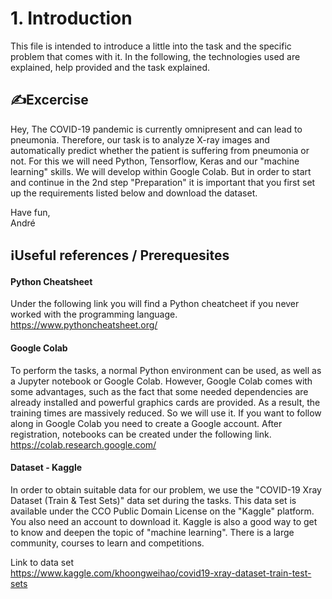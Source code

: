 # 1. Introduction
This file is intended to introduce a little into the task and the specific problem that comes with it. In the following, the technologies used are explained, help provided and the task explained.

## ✍Excercise
Hey,
The COVID-19 pandemic is currently omnipresent and can lead to pneumonia. Therefore, our task is to analyze X-ray images and automatically predict whether the patient is suffering from pneumonia or not. For this we will need Python, Tensorflow, Keras and our "machine learning" skills. We will develop within Google Colab.
But in order to start and continue in the 2nd step "Preparation" it is important that you first set up the requirements listed below and download the dataset.

Have fun,  
André

## ℹUseful references / Prerequesites

#### Python Cheatsheet
Under the following link you will find a Python cheatcheet if you never worked with the programming language.  
https://www.pythoncheatsheet.org/

#### Google Colab
To perform the tasks, a normal Python environment can be used, as well as a Jupyter notebook or Google Colab. However, Google Colab comes with some advantages, such as the fact that some needed dependencies are already installed and powerful graphics cards are provided. As a result, the training times are massively reduced. So we will use it.
If you want to follow along in Google Colab you need to create a Google account. After registration, notebooks can be created under the following link.  
https://colab.research.google.com/

#### Dataset - Kaggle
In order to obtain suitable data for our problem, we use the "COVID-19 Xray Dataset (Train & Test Sets)" data set during the tasks. This data set is available under the CCO Public Domain License on the "Kaggle" platform. You also need an account to download it.
Kaggle is also a good way to get to know and deepen the topic of "machine learning". There is a large community, courses to learn and competitions.

Link to data set  
https://www.kaggle.com/khoongweihao/covid19-xray-dataset-train-test-sets 

